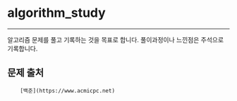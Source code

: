 # algorithm_study
------------
알고리즘 문제를 풀고 기록하는 것을 목표로 합니다.
풀이과정이나 느낀점은 주석으로 기록합니다.  




## 문제 출처
```
    [백준](https://www.acmicpc.net)
```

